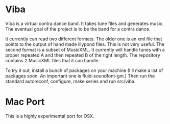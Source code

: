 Viba
====

Viba is a virtual contra dance band.  It takes tune files and
generates music.  The eventual goal of the project is to be the band
for a contra dance.

It currently can read two different formats.  The older one is an xml
file that points to the output of hand made lilypond files.  This is
not very useful.  The second format is a subset of MusicXML.  It
currently will handle tunes with a proper repeated A and then repeated
B of the right length.  The repository contains 2 MusicXML files that
it can handle.

To try it out, install a bunch of packages on your machine (I'll make
a list of packages soon.  An important one is fluid-soundfont-gm.)
Then run the standard autoreconf, configure, make series and run
src/viba.

Mac Port
========

This is a highly experimental port for OSX.
